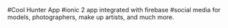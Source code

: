 #Cool Hunter App
#ionic 2 app integrated with firebase
#social media for models, photographers, make up artists, and much more.
